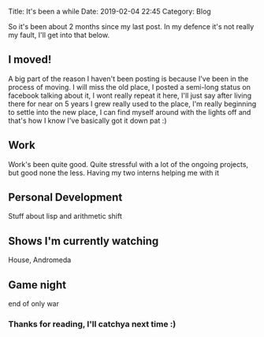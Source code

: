 Title: It's been a while
Date: 2019-02-04 22:45
Category: Blog

So it's been about 2 months since my last post. In my defence it's not really my fault, I'll get into that below.

## I moved!
A big part of the reason I haven't been posting is because I've been in the process of moving. I will miss the old place, I posted a semi-long status on facebook talking about it, I wont really repeat it here, I'll just say after living there for near on 5 years I grew really used to the place, I'm really beginning to settle into the new place, I can find myself around with the lights off and that's how I know I've basically got it down pat :)

## Work
Work's been quite good. Quite stressful with a lot of the ongoing projects, but good none the less. Having my two interns helping me with it

## Personal Development
Stuff about lisp and arithmetic shift

## Shows I'm currently watching
House, Andromeda

## Game night
end of only war

### Thanks for reading, I'll catchya next time :)
